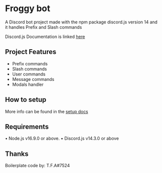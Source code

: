 # Froggy bot

A Discord bot project made with the npm package discord.js version 14 and it handles Prefix and Slash commands

Discord.js Documentation is linked [here](https://discord.js.org/#/docs/discord.js/main/general/welcome)

## Project Features

- Prefix commands
- Slash commands
- User commands
- Message commands
- Modals handler

## How to setup

More info can be found in the [setup docs](https://github.com/FrogginPad/froggy/tree/main/docs/setup.md)

## Requirements

• Node.js v16.9.0 or above.
• Discord.js v14.3.0 or above

## Thanks

Boilerplate code by: T.F.A#7524

